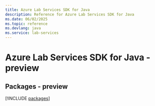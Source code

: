 ```yaml
---
title: Azure Lab Services SDK for Java
description: Reference for Azure Lab Services SDK for Java
ms.date: 06/02/2025
ms.topic: reference
ms.devlang: java
ms.service: lab-services
---
```

# Azure Lab Services SDK for Java - preview
## Packages - preview
[!INCLUDE [packages](lab-services-index.md)]